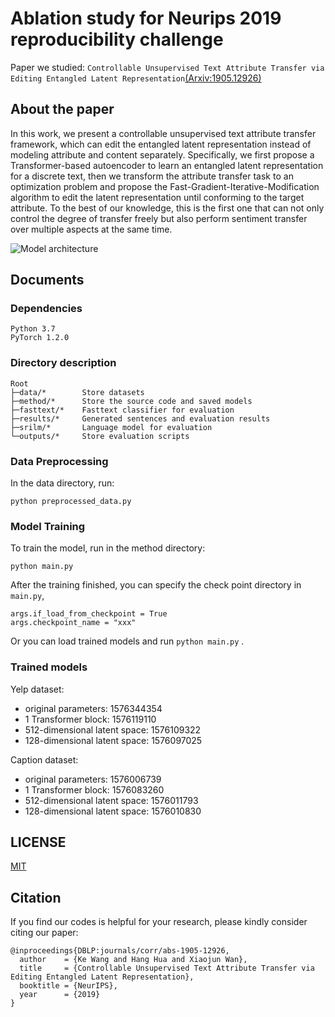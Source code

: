 # Ablation study for Neurips 2019 reproducibility challenge

Paper we studied: `Controllable Unsupervised Text Attribute Transfer via Editing Entangled Latent Representation`[(Arxiv:1905.12926)](https://arxiv.org/abs/1905.12926)

## About the paper
In this work, we present a controllable unsupervised text attribute transfer framework, which can edit the entangled latent representation instead of modeling attribute and content separately. Specifically, we first propose a Transformer-based autoencoder to learn an entangled latent representation for a discrete text, then we transform the attribute transfer task to an optimization problem and propose the Fast-Gradient-Iterative-Modification algorithm to edit the latent representation until conforming to the target attribute. To the best of our knowledge, this is the first one that can not only control the degree of transfer freely but also perform sentiment transfer over multiple aspects at the same time. 

![Model architecture](/file/model.png)

## Documents

### Dependencies
	Python 3.7
	PyTorch 1.2.0

### Directory description

<pre><code>Root
├─data/*        Store datasets
├─method/*      Store the source code and saved models
├─fasttext/*	Fasttext classifier for evaluation
├─results/*	    Generated sentences and evaluation results
├─srilm/*	    Language model for evaluation
└─outputs/*	    Store evaluation scripts
</code></pre>

###  Data Preprocessing
In the data directory, run:

	python preprocessed_data.py 


### Model Training

To train the model, run in the method directory:

	python main.py 

After the training finished, you can specify the check point directory in `main.py`,

	args.if_load_from_checkpoint = True
	args.checkpoint_name = "xxx"

Or you can load trained models and run `python main.py` .

### Trained models

Yelp dataset:

- original parameters: 1576344354
- 1 Transformer block: 1576119110
- 512-dimensional latent space: 1576109322
- 128-dimensional latent space: 1576097025

Caption dataset:

- original parameters: 1576006739
- 1 Transformer block: 1576083260
- 512-dimensional latent space: 1576011793
- 128-dimensional latent space: 1576010830

## LICENSE

[MIT](./LICENSE)

## Citation

If you find our codes is helpful for your research, please kindly consider citing our paper:

<pre><code>@inproceedings{DBLP:journals/corr/abs-1905-12926,
  author    = {Ke Wang and Hang Hua and Xiaojun Wan},
  title     = {Controllable Unsupervised Text Attribute Transfer via Editing Entangled Latent Representation},
  booktitle = {NeurIPS},
  year      = {2019}
}
</code></pre>




